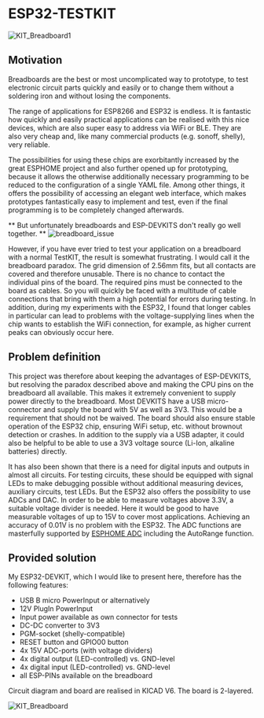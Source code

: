 # ESP32-TESTKIT
![KIT_Breadboard1](https://user-images.githubusercontent.com/10268240/161392903-1f2d982f-bb76-4df7-8d5c-f88a87f04075.jpg)

## Motivation
Breadboards are the best or most uncomplicated way to prototype, to test electronic circuit parts quickly and easily or to change them without a soldering iron and without losing the components.

The range of applications for ESP8266 and ESP32 is endless. It is fantastic how quickly and easily practical applications can be realised with this nice devices, which are also super easy to address via WiFi or BLE. They are also very cheap and, like many commercial products (e.g. sonoff, shelly), very reliable. 

The possibilities for using these chips are exorbitantly increased by the great ESPHOME project and also further opened up for prototyping, because it allows the otherwise additionally necessary programming to be reduced to the configuration of a single YAML file. Among other things, it offers the possibility of accessing an elegant web interface, which makes prototypes fantastically easy to implement and test, even if the final programming is to be completely changed afterwards.

** But unfortunately breadboards and ESP-DEVKITS don't really go well together. **
![breadboard_issue](https://user-images.githubusercontent.com/10268240/161389199-028ddf25-8427-4133-889e-8c40c2c76b93.jpeg "breadboard paradox: no pin can be used")

However, if you have ever tried to test your application on a breadboard with a normal TestKIT, the result is somewhat frustrating. I would call it the breadboard paradox. The grid dimension of 2.56mm fits, but all contacts are covered and therefore unusable. There is no chance to contact the individual pins of the board. The required pins must be connected to the board as cables. So you will quickly be faced with a multitude of cable connections that bring with them a high potential for errors during testing. In addition, during my experiments with the ESP32, I found that longer cables in particular can lead to problems with the voltage-supplying lines when the chip wants to establish the WiFi connection, for example, as higher current peaks can obviously occur here.

## Problem definition

This project was therefore about keeping the advantages of ESP-DEVKITS, but resolving the paradox described above and making the CPU pins on the breadboard all available. This makes it extremely convenient to supply power directly to the breadboard. Most DEVKITS have a USB micro-connector and supply the board with 5V as well as 3V3. This would be a requirement that should not be waived. The board should also ensure stable operation of the ESP32 chip, ensuring WiFi setup, etc. without brownout detection or crashes. In addition to the supply via a USB adapter, it could also be helpful to be able to use a 3V3 voltage source (Li-Ion, alkaline batteries) directly.

It has also been shown that there is a need for digital inputs and outputs in almost all circuits. For testing circuits, these should be equipped with signal LEDs to make debugging possible without additional measuring devices, auxiliary circuits, test LEDs. But the ESP32 also offers the possibility to use ADCs and DAC. In order to be able to measure voltages above 3.3V, a suitable voltage divider is needed. Here it would be good to have measurable voltages of up to 15V to cover most applications. Achieving an accuracy of 0.01V is no problem with the ESP32. The ADC functions are masterfully supported by [ESPHOME ADC](https://esphome.io/components/sensor/adc.html?highlight=adc) including the AutoRange function. 

## Provided solution

My ESP32-DEVKIT, which I would like to present here, therefore has the following features:

- USB B micro PowerInput or alternatively
- 12V PlugIn PowerInput
- Input power available as own connector for tests
- DC-DC converter to 3V3
- PGM-socket (shelly-compatible)
- RESET button and GPIO00 button
- 4x 15V ADC-ports (with voltage dividers)
- 4x digital output (LED-controlled) vs. GND-level
- 4x digital input (LED-controlled) vs. GND-level
- all ESP-PINs available on the breadboard

Circuit diagram and board are realised in KICAD V6. The board is 2-layered.

![KIT_Breadboard](https://user-images.githubusercontent.com/10268240/161389607-0493d92c-b815-4872-a612-498574beed3e.jpg)
